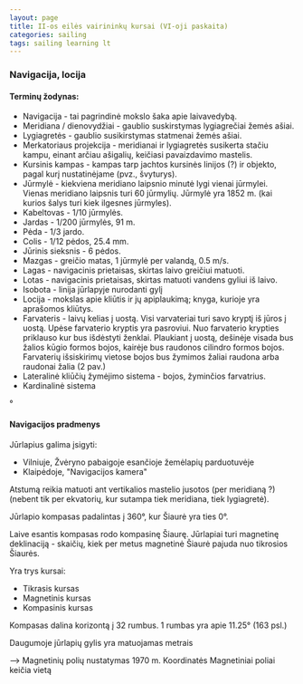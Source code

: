 ```yaml
---
layout: page
title: II-os eilės vairininkų kursai (VI-oji paskaita)
categories: sailing
tags: sailing learning lt
---
```


### Navigacija, locija

#### Terminų žodynas:
- Navigacija - tai pagrindinė mokslo šaka apie laivavedybą.
- Meridiana / dienovydžiai - gaublio suskirstymas lygiagrečiai žemės ašiai.
- Lygiagretės - gaublio susikirstymas statmenai žemės ašiai.
- Merkatoriaus projekcija - meridianai ir lygiagretės susikerta stačiu kampu, einant arčiau ašigalių, keičiasi pavaizdavimo mastelis.
- Kursinis kampas - kampas tarp jachtos kursinės linijos (?) ir objekto, pagal kurį nustatinėjame (pvz., švyturys).
- Jūrmylė - kiekviena meridiano laipsnio minutė lygi vienai jūrmylei. Vienas meridiano laipsnis turi 60 jūrmylių. Jūrmylė yra 1852 m. (kai kurios šalys turi kiek ilgesnes jūrmyles).
- Kabeltovas - 1/10 jūrmylės.
- Jardas - 1/200 jūrmylės, 91 m.
- Pėda - 1/3 jardo.
- Colis - 1/12 pėdos, 25.4 mm.
- Jūrinis sieksnis - 6 pėdos.
- Mazgas - greičio matas, 1 jūrmylė per valandą, 0.5 m/s.
- Lagas - navigacinis prietaisas, skirtas laivo greičiui matuoti.
- Lotas - navigacinis prietaisas, skirtas matuoti vandens gyliui iš laivo.
- Isobota - linija jūrlapyje nurodanti gylį
- Locija - mokslas apie kliūtis ir jų apiplaukimą; knyga, kurioje yra aprašomos kliūtys.
- Farvateris - laivų kelias į uostą. Visi varvateriai turi savo kryptį iš jūros į uostą. Upėse farvaterio kryptis yra pasroviui. Nuo farvaterio krypties priklauso kur bus išdėstyti ženklai. Plaukiant į uostą, dešinėje visada bus žalios kūgio formos bojos, kairėje bus raudonos cilindro formos bojos. Farvaterių išsiskirimų vietose bojos bus žymimos žaliai raudona arba raudonai žalia (2 pav.)
- Lateralinė kliūčių žymėjimo sistema - bojos, žyminčios farvatrius.
- Kardinalinė sistema

°

#### Navigacijos pradmenys

Jūrlapius galima įsigyti:
- Vilniuje, Žvėryno pabaigoje esančioje žemėlapių parduotuvėje
- Klaipėdoje, "Navigacijos kamera"

Atstumą reikia matuoti ant vertikalios mastelio jusotos (per meridianą ?) (nebent tik per ekvatorių, kur sutampa tiek meridiana, tiek lygiagretė).

Jūrlapio kompasas padalintas į 360°, kur Šiaurė yra ties 0°.

Laive esantis kompasas rodo kompasinę Šiaurę. Jūrlapiai turi magnetinę deklinaciją - skaičių, kiek per metus magnetinė Šiaurė pajuda nuo tikrosios Šiaurės.

Yra trys kursai:
- Tikrasis kursas
- Magnetinis kursas
- Kompasinis kursas 

Kompasas dalina korizontą į 32 rumbus. 1 rumbas yra apie 11.25° (163 psl.)

Daugumoje jūrlapių gylis yra matuojamas metrais

--> Magnetinių polių nustatymas 1970 m. Koordinatės Magnetiniai poliai keičia vietą

